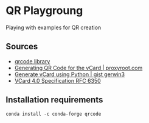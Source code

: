 # QR Playgroung

Playing with examples for QR creation

## Sources

- [qrcode library](https://pypi.org/project/qrcode/)
- [Generating QR Code for the vCard | proxyroot.com](https://proxyroot.com/vr-card-to-qr-code/)
- [Generate vCard using Python | gist gerwin3](https://gist.github.com/gerwin3/ef9ae04d2b156c405db45dc70b93f716)
- [VCard 4.0 Specification RFC 6350](https://www.rfc-editor.org/rfc/rfc6350)

## Installation requirements

``` shell
conda install -c conda-forge qrcode

```
